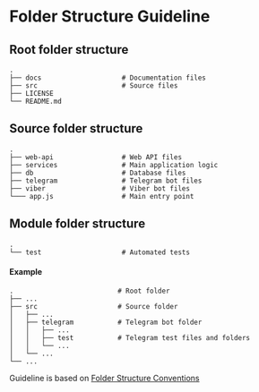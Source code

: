 # Folder Structure Guideline

## Root folder structure

    .
    ├── docs                    # Documentation files
    ├── src                     # Source files
    ├── LICENSE
    └── README.md

## Source folder structure

    .
    ├── web-api                 # Web API files
    ├── services                # Main application logic
    ├── db                      # Database files    
    ├── telegram                # Telegram bot files
    ├── viber                   # Viber bot files
    └─── app.js                 # Main entry point

## Module folder structure

    .
    └── test                    # Automated tests


#### Example

    .                          # Root folder
    ├── ...
    ├── src                    # Source folder
    │   ├── ...
    │   ├── telegram           # Telegram bot folder
    │   │   ├── ...
    │   │   ├── test           # Telegram test files and folders
    │   │   └── ...
    │   └── ...
    └── ...

Guideline is based on [Folder Structure Conventions](https://github.com/kriasoft/Folder-Structure-Conventions/blob/master/README.md)
